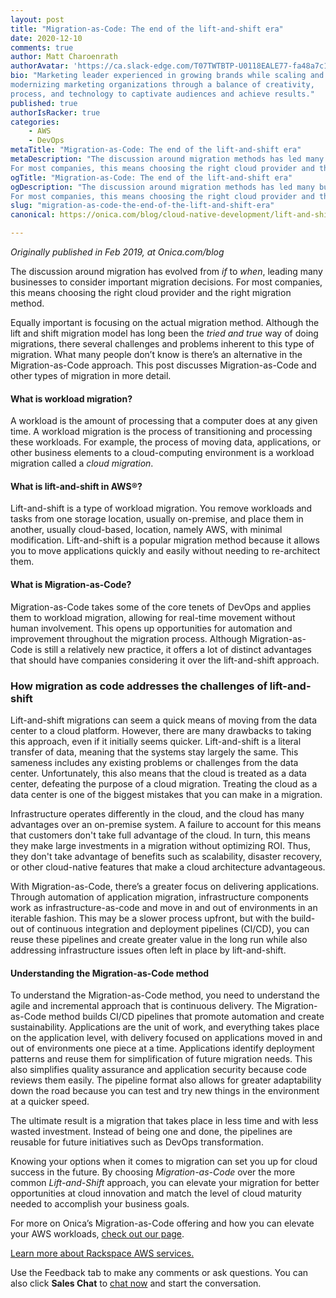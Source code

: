 ```yaml
---
layout: post
title: "Migration-as-Code: The end of the lift-and-shift era"
date: 2020-12-10
comments: true
author: Matt Charoenrath
authorAvatar: 'https://ca.slack-edge.com/T07TWTBTP-U0118EALE77-fa48a7c11b02-72'
bio: "Marketing leader experienced in growing brands while scaling and 
modernizing marketing organizations through a balance of creativity, 
process, and technology to captivate audiences and achieve results."
published: true
authorIsRacker: true
categories:
    - AWS
    - DevOps
metaTitle: "Migration-as-Code: The end of the lift-and-shift era"
metaDescription: "The discussion around migration methods has led many businesses to consider important migration decisions.
For most companies, this means choosing the right cloud provider and the actual migration method."
ogTitle: "Migration-as-Code: The end of the lift-and-shift era"
ogDescription: "The discussion around migration methods has led many businesses to consider important migration decisions.
For most companies, this means choosing the right cloud provider and the actual migration method."
slug: "migration-as-code-the-end-of-the-lift-and-shift-era"
canonical: https://onica.com/blog/cloud-native-development/lift-and-shift-migration/

---
```


*Originally published in Feb 2019, at Onica.com/blog*

The discussion around migration has evolved from *if* to *when*, leading many businesses to consider important migration decisions.
For most companies, this means choosing the right cloud provider and the right migration method.

<!--more-->

Equally important is focusing on the actual migration method. Although the lift and shift migration model has long been
the *tried and true* way of doing migrations, there several challenges and problems inherent to this type of migration.
What many people don’t know is there’s an alternative in the Migration-as-Code approach. This post discusses Migration-as-Code
and other types of migration in more detail.

#### What is workload migration?

A workload is the amount of processing that a computer does at any given time. A workload migration is the process of transitioning
and processing these workloads. For example, the process of moving data, applications, or other business elements to a cloud-computing
environment is a workload migration called a *cloud migration*.

#### What is lift-and-shift in AWS&reg;?

Lift-and-shift is a type of workload migration. You remove workloads and tasks from one storage location, usually
on-premise, and place them in another, usually cloud-based, location, namely AWS, with minimal modification.
Lift-and-shift is a popular migration method because it allows you to move applications quickly and easily without
needing to re-architect them.

#### What is Migration-as-Code?

Migration-as-Code takes some of the core tenets of DevOps and applies them to workload migration, allowing for
real-time movement without human involvement. This opens up opportunities for automation and improvement throughout
the migration process. Although Migration-as-Code is still a relatively new practice, it offers a lot of distinct
advantages that should have companies considering it over the lift-and-shift approach.

### How migration as code addresses the challenges of lift-and-shift 

Lift-and-shift migrations can seem a quick means of moving from the data center to a cloud platform. However, there are
many drawbacks to taking this approach, even if it initially seems quicker. Lift-and-shift is a literal transfer of data,
meaning that the systems stay largely the same. This sameness includes any existing problems or challenges from the data
center. Unfortunately, this also means that the cloud is treated as a data center, defeating the purpose of a cloud migration.
Treating the cloud as a data center is one of the biggest mistakes that you can make in a migration.

Infrastructure operates differently in the cloud, and the cloud has many advantages over an on-premise system. A failure to
account for this means that customers don't take full advantage of the cloud. In turn, this means they make large investments
in a migration without optimizing ROI. Thus, they don't take advantage of benefits such as scalability, disaster recovery, or
other cloud-native features that make a cloud architecture advantageous.

With Migration-as-Code, there’s a greater focus on delivering applications. Through automation of application migration, infrastructure
components work as infrastructure-as-code and move in and out of environments in an iterable fashion. This may be a slower process
upfront, but with the build-out of continuous integration and deployment pipelines (CI/CD), you can reuse these pipelines and create
greater value in the long run while also addressing infrastructure issues often left in place by lift-and-shift.

#### Understanding the Migration-as-Code method

To understand the Migration-as-Code method, you need to understand the agile and incremental approach that is continuous delivery.
The Migration-as-Code method builds CI/CD pipelines that promote automation and create sustainability. Applications are the unit of
work, and everything takes place on the application level, with delivery focused on applications moved in and out of environments
one piece at a time. Applications identify deployment patterns and reuse them for simplification of future migration needs. This
also simplifies quality assurance and application security because code reviews them easily. The pipeline format also allows for
greater adaptability down the road because you can test and try new things in the environment at a quicker speed.

The ultimate result is a migration that takes place in less time and with less wasted investment. Instead of being one and done,
the pipelines are reusable for future initiatives such as DevOps transformation.

Knowing your options when it comes to migration can set you up for cloud success in the future. By choosing *Migration-as-Code* over
the more common *Lift-and-Shift* approach, you can elevate your migration for better opportunities at cloud innovation and match the
level of cloud maturity needed to accomplish your business goals.

For more on Onica’s Migration-as-Code offering and how you can elevate your AWS workloads, [check out our page](https://onica.com/aws-pipeline-driven-migration/).

<a class="cta blue" id="cta" href="https://www.rackspace.com/cloud/aws">Learn more about Rackspace AWS services.</a>

Use the Feedback tab to make any comments or ask questions. You can also click
**Sales Chat** to [chat now](https://www.rackspace.com/) and start the conversation.
